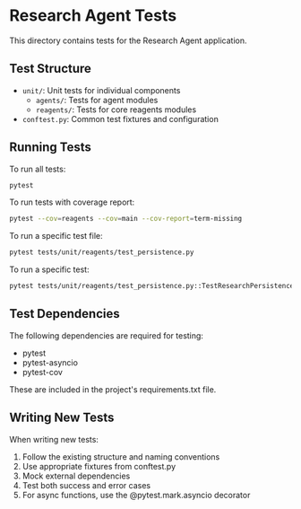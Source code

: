 # Research Agent Tests

This directory contains tests for the Research Agent application.

## Test Structure

- `unit/`: Unit tests for individual components
  - `agents/`: Tests for agent modules
  - `reagents/`: Tests for core reagents modules
- `conftest.py`: Common test fixtures and configuration

## Running Tests

To run all tests:

```bash
pytest
```

To run tests with coverage report:

```bash
pytest --cov=reagents --cov=main --cov-report=term-missing
```

To run a specific test file:

```bash
pytest tests/unit/reagents/test_persistence.py
```

To run a specific test:

```bash
pytest tests/unit/reagents/test_persistence.py::TestResearchPersistence::test_save_search_plan
```

## Test Dependencies

The following dependencies are required for testing:
- pytest
- pytest-asyncio
- pytest-cov

These are included in the project's requirements.txt file.

## Writing New Tests

When writing new tests:

1. Follow the existing structure and naming conventions
2. Use appropriate fixtures from conftest.py
3. Mock external dependencies
4. Test both success and error cases
5. For async functions, use the @pytest.mark.asyncio decorator
